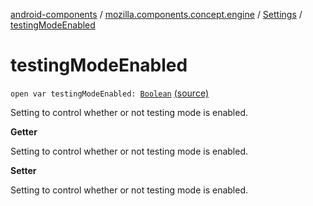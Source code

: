 [android-components](../../index.md) / [mozilla.components.concept.engine](../index.md) / [Settings](index.md) / [testingModeEnabled](./testing-mode-enabled.md)

# testingModeEnabled

`open var testingModeEnabled: `[`Boolean`](https://kotlinlang.org/api/latest/jvm/stdlib/kotlin/-boolean/index.html) [(source)](https://github.com/mozilla-mobile/android-components/blob/master/components/concept/engine/src/main/java/mozilla/components/concept/engine/Settings.kt#L139)

Setting to control whether or not testing mode is enabled.

**Getter**

Setting to control whether or not testing mode is enabled.

**Setter**

Setting to control whether or not testing mode is enabled.

